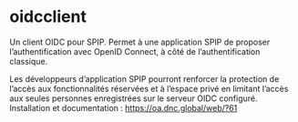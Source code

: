 # oidcclient
Un client OIDC pour SPIP. Permet à une application SPIP de proposer l’authentification avec OpenID Connect, à côté de l’authentification classique.

Les développeurs d’application SPIP pourront renforcer la protection de l’accès aux fonctionnalités réservées et à l’espace privé en limitant l’accès aux seules personnes enregistrées sur le serveur OIDC configuré.
Installation et documentation : https://oa.dnc.global/web/?61

